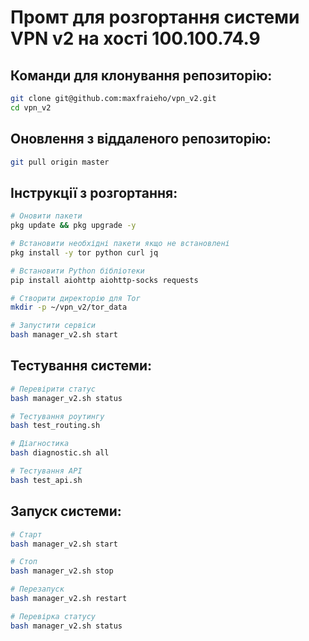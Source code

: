 # Промт для розгортання системи VPN v2 на хості 100.100.74.9

## Команди для клонування репозиторію:
```bash
git clone git@github.com:maxfraieho/vpn_v2.git
cd vpn_v2
```

## Оновлення з віддаленого репозиторію:
```bash
git pull origin master
```

## Інструкції з розгортання:
```bash
# Оновити пакети
pkg update && pkg upgrade -y

# Встановити необхідні пакети якщо не встановлені
pkg install -y tor python curl jq

# Встановити Python бібліотеки
pip install aiohttp aiohttp-socks requests

# Створити директорію для Tor
mkdir -p ~/vpn_v2/tor_data

# Запустити сервіси
bash manager_v2.sh start
```

## Тестування системи:
```bash
# Перевірити статус
bash manager_v2.sh status

# Тестування роутингу
bash test_routing.sh

# Діагностика
bash diagnostic.sh all

# Тестування API
bash test_api.sh
```

## Запуск системи:
```bash
# Старт
bash manager_v2.sh start

# Стоп
bash manager_v2.sh stop

# Перезапуск
bash manager_v2.sh restart

# Перевірка статусу
bash manager_v2.sh status
```